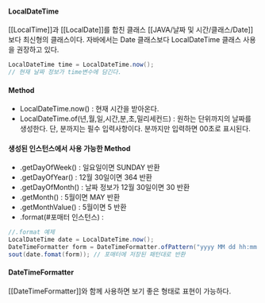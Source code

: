 #### LocalDateTime
[[LocalTime]]과 [[LocalDate]]를 합친 클래스
[[JAVA/날짜 및 시간/클래스/Date]]보다 최신형의 클래스이다.
자바에서는 Date 클래스보다 LocalDateTime 클래스 사용을 권장하고 있다.

```java
LocalDateTime time = LocalDateTime.now();
// 현재 날짜 정보가 time변수에 담긴다.
```


#### Method

* LocalDateTime.now() : 현재 시간을 받아온다.
* LocalDateTime.of(년,월,일,시간,분,초,밀리세컨드) : 원하는 단위까지의 날짜를 생성한다. 단, 분까지는 필수 입력사항이다. 분까지만 입력하면 00초로 표시된다.

#### 생성된 인스턴스에서 사용 가능한 Method

* .getDayOfWeek() : 일요일이면 SUNDAY 반환
* .getDayOfYear() : 12월 30일이면 364 반환
* .getDayOfMonth() : 날짜 정보가 12월 30일이면 30 반환
* .getMonth() : 5월이면 MAY 반환
* .getMonthValue() : 5월이면 5 반환
* .format(#포매터 인스턴스) :
```java
//.format 예제
LocalDateTime date = LocalDateTime.now();
DateTimeFormatter form = DateTimeFormatter.ofPattern("yyyy MM dd hh:mm:ss")
sout(date.fomat(form)); // 포매터에 저장된 패턴대로 반환
```
#### DateTimeFormatter

[[DateTimeFormatter]]와 함께 사용하면 보기 좋은 형태로 표현이 가능하다.
